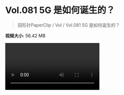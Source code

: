 # Vol.081 5G 是如何诞生的？

> 回形针PaperClip / Vol / Vol.081 5G 是如何诞生的？

**视频大小**: 56.42 MB

<div class="video"><video src="https://file.hsyhx.top/video/PaperClip/Vol/081.mp4" controls preload>🤔 您的浏览器不支持 video 标签</video></div>